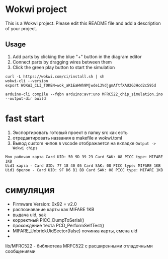 # Wokwi project

This is a Wokwi project. Please edit this README file and add a description of your project.

## Usage

1. Add parts by clicking the blue "+" button in the diagram editor
2. Connect parts by dragging wires between them
3. Click the green play button to start the simulation


```
curl -L https://wokwi.com/ci/install.sh | sh
wokwi-cli --version
export WOKWI_CLI_TOKEN=wok_aK1EaHWh9Mjwde13VdjgmAftfXAU2G3Hcd2c595d
```

```
arduino-cli compile --fqbn arduino:avr:uno MFRC522_chip_simulation.ino --output-dir build
```

# fast start
1. Экспортировать готовый проект в папку src как есть
2. отредактировать названия в makefile и wokwi.toml
3. Вывод custom чипов в vscode отображается на вкладке `Output -> Wokwi chips`

```
Моя рабочая карта Card UID: 50 9D 39 23 Card SAK: 08 PICC type: MIFARE 1KB
Uid1 карта - Card UID: 77 18 40 05 Card SAK: 08 PICC type: MIFARE 1KB
Uid1 брелок - Card UID: 9F D6 B1 BD Card SAK: 08 PICC type: MIFARE 1KB
```


# симуляция
- Firmware Version: 0x92 = v2.0
- распознавание карты как MIFARE 1KB
- выдача uid, sak
- корректный PICC_DumpToSerial()
- прохождение теста PCD_PerformSelfTest()
- MIFARE_UnbrickUidSector(false) починка карты, смена uid
- 

lib/MFRC522 - библиотека MRFC522 с расширенными отладочными сообщениями